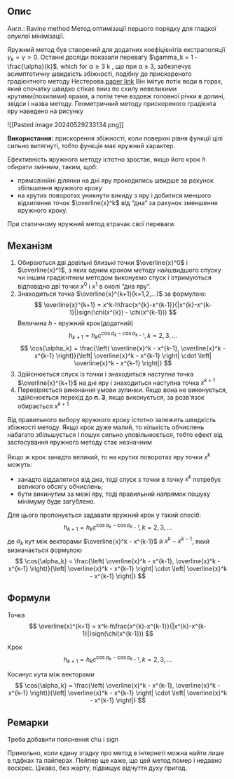 ## Опис
Англ.: Ravine method
Метод оптимізації першого порядку для гладкої опуклої мінімізації.

Яружний метод був створений для додатних коефіцієнітів екстраполяції $\gamma_k = \gamma > 0$. Останні досліди показали перевагу $\gamma_k = 1 - \frac{\alpha}{k}$, which for $\alpha \geq 3$ k , що при α ≥ 3, забезпечує асимптотичну швидкість збіжності, подібну до прискореного градієнтного методу Нестерова.[paper link](https://arxiv.org/pdf/2403.04860v1)    Він імітує потік води в горах, який спочатку швидко стікає вниз по схилу невеликими крутими(похилими) ярами, а потім тече вздовж головної річки в долині, звідси і назва методу. Геометричний методу прискореного градієнта яру наведено на рисунку  

![[Pasted image 20240529233134.png]]

**Використання:** прискорення збіжності, коли поверхні рівня функції цілі сильно витягнуті, тобто функція має яружний характер.

Ефективність яружного методу істотно зростає, якщо його крок $h$ обирати змінним, таким, щоб:
- прямолінійні ділянки на дні яру проходились швидше за рахунок збільшення яружного кроку
- на крутих поворотах уникнути викиду з яру і добитися меншого відхилення точок $\overline{x}^k$ від “дна“ за рахунок зменшення яружного кроку.

При статичному яружний метод втрачає свої переваги. 

## Механізм
1. Обираються дві довільні близькі точки $\overline{x}^0$ і $\overline{x}^1$, з яких одним кроком методу найшвидшого спуску чи іншим градієнтним методом виконуємо спуск і отримуються відповідно дві точки $х^0$ і $х^1$ в околі “дна яру“.
2. Знаходиться точка $\overline{x}^{k+1}(k=1,2,...)$ за формулою:
	$$
		\overline{x}^{k+1} = x^k-h\frac{x^{k}-x^{k-1}}{|x^{k}-x^{k-1}|}sign(\chi(x^{k}) - \chi(x^{k-1}))
	$$
		Величина $h$ - яружний крок(додатний)
$$
	h_{k+1} = h_k c^{\cos{\alpha_k} - \cos{\alpha_{k-1}}}, k = 2,3, ...
$$
	$$
		\cos{\alpha_k} = \frac{\left( \overline{x}^k - x^{k-1}, \overline{x}^k - x^{k-1} \right)}{\left| \overline{x}^k - x^{k-1} \right| \cdot \left| \overline{x}^k - x^{k-1} \right|}
	$$
3. Здійснюється спуск із точки і знаходиться наступна точка $\overline{х}^{k+1}$ на дні яру і знаходиться наступна точка $x^{k+1}$ 
4. Перевіряється виконання умови зупинки. Якщо вона не виконується, здійснюється перехід до **п. 3**, якщо виконується, за розв'язок обирається $х^{k+1}$

Від правильного вибору яружного кроку істотно залежить швидкість збіжності методу.
Якщо крок дуже малий, то кількість обчислень набагато збільшується і пошук сильно уповільнюється, тобто ефект від застосування яружного методу стає незначним

Якщо ж крок занадто великий, то на крутих поворотах яру точки $х^{k}$ можуть:
- занадто віддалятися від дна, тоді спуск з точки в точку $х^k$ потребує великого обсягу обчислень;
- бути викинутим за межі яру, тоді правильний напрямок пошуку мінімуму буде загублено.

Для цього пропонується задавати яружний крок у такий спосіб:
$$
	h_{k+1} = h_k c^{\cos{\alpha_k} - \cos{\alpha_{k-1}}}, k = 2,3, ...
$$
		де $\alpha_k$ кут між векторами $\overline{x}^k - x^{k-1}$ й $x^k - x^{k-1}$, який визначається формулою 
	$$
		\cos{\alpha_k} = \frac{\left( \overline{x}^k - x^{k-1}, \overline{x}^k - x^{k-1} \right)}{\left| \overline{x}^k - x^{k-1} \right| \cdot \left| \overline{x}^k - x^{k-1} \right|}
	$$
## Формули
Точка
$$
		\overline{x}^{k+1} = x^k-h\frac{x^{k}-x^{k-1}}{|x^{k}-x^{k-1}|}sign(\chi(x^{k-1}))
$$

Крок
$$
	h_{k+1} = h_k c^{\cos{\alpha_k} - \cos{\alpha_{k-1}}}, k = 2,3, ...
$$

Косинус кута між векторами 
$$
		\cos{\alpha_k} = \frac{\left( \overline{x}^k - x^{k-1}, \overline{x}^k - x^{k-1} \right)}{\left| \overline{x}^k - x^{k-1} \right| \cdot \left| \overline{x}^k - x^{k-1} \right|}
	$$

## Ремарки
Треба добавити пояснення chu і sign


Прикольно, коли єдину згадку про метод в інтернеті можна найти лише в пдфках та пайперах. Пейпер ще каже, що цей метод помер і недавно воскрес. Цікаво, без жарту, підвищує відчуття духу пригод.

